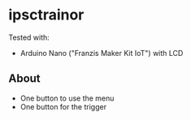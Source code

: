 # ipsctrainor

Tested with:
* Arduino Nano ("Franzis Maker Kit IoT") with LCD

## About

* One button to use the menu
* One button for the trigger
